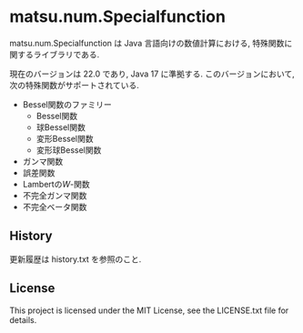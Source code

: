 # matsu.num.Specialfunction
matsu.num.Specialfunction は Java 言語向けの数値計算における, 特殊関数に関するライブラリである.

現在のバージョンは 22.0 であり, Java 17 に準拠する.
このバージョンにおいて, 次の特殊関数がサポートされている.

- Bessel関数のファミリー
  - Bessel関数
  - 球Bessel関数
  - 変形Bessel関数
  - 変形球Bessel関数
- ガンマ関数
- 誤差関数
- Lambertの*W*-関数
- 不完全ガンマ関数
- 不完全ベータ関数

## History
更新履歴は history.txt を参照のこと.

## License

This project is licensed under the MIT License, see the LICENSE.txt file for details.
